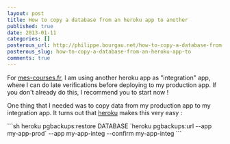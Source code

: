 ```yaml
---
layout: post
title: How to copy a database from an heroku app to another
published: true
date: 2013-01-11
categories: []
posterous_url: http://philippe.bourgau.net/how-to-copy-a-database-from-an-heroku-app-to
posterous_slug: how-to-copy-a-database-from-an-heroku-app-to
comments: true
---
```

<p>For <a href="http://www.mes-courses.fr">mes-courses.fr</a>, I am using another heroku app as "integration" app, where I can do late verifications before deploying to my production app. If you don't already do this, I recommend you to start now !</p>
<p>One thing that I needed was to copy data from my production app to my integration app. It turns out that <a href="https://devcenter.heroku.com/articles/heroku-postgres-import-export">heroku</a> makes this very easy :</p>
```sh
heroku pgbackups:restore DATABASE `heroku pgbackups:url --app my-app-prod` --app my-app-integ --confirm my-app-integ
```
